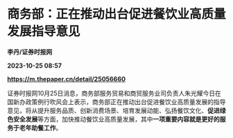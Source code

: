 # 商务部：正在推动出台促进餐饮业高质量发展指导意见
**李丹/证券时报网**

**2023-10-25 08:57**

**https://m.thepaper.cn/detail/25056660**

证券时报网10月25日消息，商务部服务贸易和商贸服务业司负责人朱光耀今日在国新办政策例行吹风会上表示，商务部正在推动出台促进餐饮业高质量发展的指导意见，将从提升服务品质、创新消费场景、培育发展动能、弘扬餐饮文化、**促进绿色安全发展**等方面，加快推动餐饮业高质量发展，其中**一项重要内容就是更好的服务于老年助餐工作**。